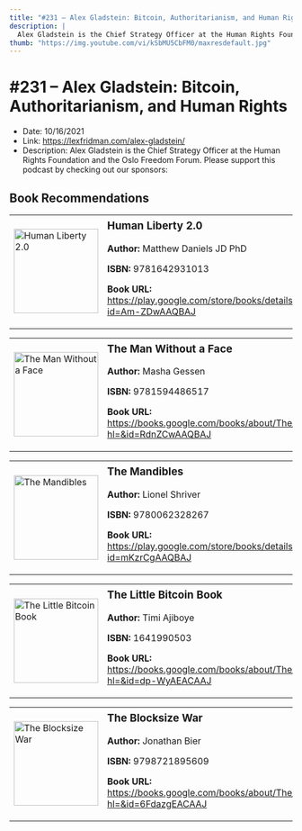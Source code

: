```yaml
---
title: "#231 – Alex Gladstein: Bitcoin, Authoritarianism, and Human Rights"
description: |
  Alex Gladstein is the Chief Strategy Officer at the Human Rights Foundation and the Oslo Freedom Forum. Please support this podcast by checking out our sponsors:"
thumb: "https://img.youtube.com/vi/kSbMU5CbFM0/maxresdefault.jpg"
---
```


# #231 – Alex Gladstein: Bitcoin, Authoritarianism, and Human Rights

  - Date: 10/16/2021
  - Link: https://lexfridman.com/alex-gladstein/
  - Description: Alex Gladstein is the Chief Strategy Officer at the Human Rights Foundation and the Oslo Freedom Forum. Please support this podcast by checking out our sponsors:

## Book Recommendations

<table style="border: none;"><tr style="border: none;"><td style="border: none;"><img src="https://books.google.com/books/content?id=Am-ZDwAAQBAJ&printsec=frontcover&img=1&zoom=1&edge=curl&source=gbs_api" alt="Human Liberty 2.0" width="150" style="vertical-align: top;"></td><td style="border: none; vertical-align: top;"><h3 style='margin-top: 5'>Human Liberty 2.0</h3><p><strong>Author:</strong> Matthew Daniels JD PhD</p><p><strong>ISBN:</strong> 9781642931013</p><p><strong>Book URL:</strong> <a href="https://play.google.com/store/books/details?id=Am-ZDwAAQBAJ">https://play.google.com/store/books/details?id=Am-ZDwAAQBAJ</a></p></td></tr></table>
<table style="border: none;"><tr style="border: none;"><td style="border: none;"><img src="https://books.google.com/books/content?id=RdnZCwAAQBAJ&printsec=frontcover&img=1&zoom=1&edge=curl&source=gbs_api" alt="The Man Without a Face" width="150" style="vertical-align: top;"></td><td style="border: none; vertical-align: top;"><h3 style='margin-top: 5'>The Man Without a Face</h3><p><strong>Author:</strong> Masha Gessen</p><p><strong>ISBN:</strong> 9781594486517</p><p><strong>Book URL:</strong> <a href="https://books.google.com/books/about/The_Man_Without_a_Face.html?hl=&id=RdnZCwAAQBAJ">https://books.google.com/books/about/The_Man_Without_a_Face.html?hl=&id=RdnZCwAAQBAJ</a></p></td></tr></table>
<table style="border: none;"><tr style="border: none;"><td style="border: none;"><img src="https://books.google.com/books/content?id=mKzrCgAAQBAJ&printsec=frontcover&img=1&zoom=1&edge=curl&source=gbs_api" alt="The Mandibles" width="150" style="vertical-align: top;"></td><td style="border: none; vertical-align: top;"><h3 style='margin-top: 5'>The Mandibles</h3><p><strong>Author:</strong> Lionel Shriver</p><p><strong>ISBN:</strong> 9780062328267</p><p><strong>Book URL:</strong> <a href="https://play.google.com/store/books/details?id=mKzrCgAAQBAJ">https://play.google.com/store/books/details?id=mKzrCgAAQBAJ</a></p></td></tr></table>
<table style="border: none;"><tr style="border: none;"><td style="border: none;"><img src="https://books.google.com/books/content?id=dp-WyAEACAAJ&printsec=frontcover&img=1&zoom=1&source=gbs_api" alt="The Little Bitcoin Book" width="150" style="vertical-align: top;"></td><td style="border: none; vertical-align: top;"><h3 style='margin-top: 5'>The Little Bitcoin Book</h3><p><strong>Author:</strong> Timi Ajiboye</p><p><strong>ISBN:</strong> 1641990503</p><p><strong>Book URL:</strong> <a href="https://books.google.com/books/about/The_Little_Bitcoin_Book.html?hl=&id=dp-WyAEACAAJ">https://books.google.com/books/about/The_Little_Bitcoin_Book.html?hl=&id=dp-WyAEACAAJ</a></p></td></tr></table>
<table style="border: none;"><tr style="border: none;"><td style="border: none;"><img src="https://books.google.com/books/content?id=6FdazgEACAAJ&printsec=frontcover&img=1&zoom=1&source=gbs_api" alt="The Blocksize War" width="150" style="vertical-align: top;"></td><td style="border: none; vertical-align: top;"><h3 style='margin-top: 5'>The Blocksize War</h3><p><strong>Author:</strong> Jonathan Bier</p><p><strong>ISBN:</strong> 9798721895609</p><p><strong>Book URL:</strong> <a href="https://books.google.com/books/about/The_Blocksize_War.html?hl=&id=6FdazgEACAAJ">https://books.google.com/books/about/The_Blocksize_War.html?hl=&id=6FdazgEACAAJ</a></p></td></tr></table>
